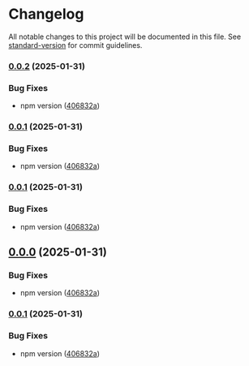 # Changelog

All notable changes to this project will be documented in this file. See [standard-version](https://github.com/conventional-changelog/standard-version) for commit guidelines.

### [0.0.2](https://github.com/smtdfc/AuraJs/compare/v0.0.3...v0.0.2) (2025-01-31)


### Bug Fixes

* npm version ([406832a](https://github.com/smtdfc/AuraJs/commit/406832a7df6f943630e2f1bcdbbb71f226517cbf))

### [0.0.1](https://github.com/smtdfc/AuraJs/compare/v0.0.3...v0.0.1) (2025-01-31)


### Bug Fixes

* npm version ([406832a](https://github.com/smtdfc/AuraJs/commit/406832a7df6f943630e2f1bcdbbb71f226517cbf))

### [0.0.1](https://github.com/smtdfc/AuraJs/compare/v0.0.3...v0.0.1) (2025-01-31)


### Bug Fixes

* npm version ([406832a](https://github.com/smtdfc/AuraJs/commit/406832a7df6f943630e2f1bcdbbb71f226517cbf))

## [0.0.0](https://github.com/smtdfc/AuraJs/compare/v0.0.3...v0.0.0) (2025-01-31)


### Bug Fixes

* npm version ([406832a](https://github.com/smtdfc/AuraJs/commit/406832a7df6f943630e2f1bcdbbb71f226517cbf))

### [0.0.1](https://github.com/smtdfc/AuraJs/compare/v0.0.2...v0.0.1) (2025-01-31)


### Bug Fixes

* npm version ([406832a](https://github.com/smtdfc/AuraJs/commit/406832a7df6f943630e2f1bcdbbb71f226517cbf))
